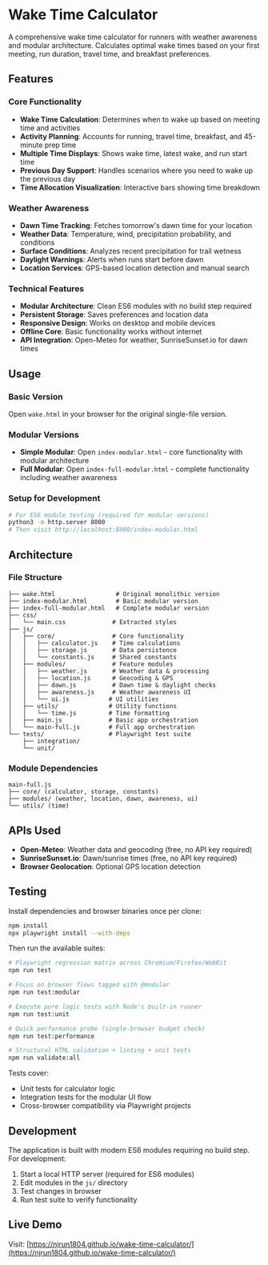 # Wake Time Calculator

A comprehensive wake time calculator for runners with weather awareness and modular architecture. Calculates optimal wake times based on your first meeting, run duration, travel time, and breakfast preferences.

## Features

### Core Functionality
- **Wake Time Calculation**: Determines when to wake up based on meeting time and activities
- **Activity Planning**: Accounts for running, travel time, breakfast, and 45-minute prep time
- **Multiple Time Displays**: Shows wake time, latest wake, and run start time
- **Previous Day Support**: Handles scenarios where you need to wake up the previous day
- **Time Allocation Visualization**: Interactive bars showing time breakdown

### Weather Awareness
- **Dawn Time Tracking**: Fetches tomorrow's dawn time for your location
- **Weather Data**: Temperature, wind, precipitation probability, and conditions
- **Surface Conditions**: Analyzes recent precipitation for trail wetness
- **Daylight Warnings**: Alerts when runs start before dawn
- **Location Services**: GPS-based location detection and manual search

### Technical Features
- **Modular Architecture**: Clean ES6 modules with no build step required
- **Persistent Storage**: Saves preferences and location data
- **Responsive Design**: Works on desktop and mobile devices
- **Offline Core**: Basic functionality works without internet
- **API Integration**: Open-Meteo for weather, SunriseSunset.io for dawn times

## Usage

### Basic Version
Open `wake.html` in your browser for the original single-file version.

### Modular Versions
- **Simple Modular**: Open `index-modular.html` - core functionality with modular architecture
- **Full Modular**: Open `index-full-modular.html` - complete functionality including weather awareness

### Setup for Development
```bash
# For ES6 module testing (required for modular versions)
python3 -m http.server 8000
# Then visit http://localhost:8000/index-modular.html
```

## Architecture

### File Structure
```
├── wake.html                 # Original monolithic version
├── index-modular.html        # Basic modular version
├── index-full-modular.html   # Complete modular version
├── css/
│   └── main.css             # Extracted styles
├── js/
│   ├── core/                # Core functionality
│   │   ├── calculator.js    # Time calculations
│   │   ├── storage.js       # Data persistence
│   │   └── constants.js     # Shared constants
│   ├── modules/             # Feature modules
│   │   ├── weather.js       # Weather data & processing
│   │   ├── location.js      # Geocoding & GPS
│   │   ├── dawn.js          # Dawn time & daylight checks
│   │   ├── awareness.js     # Weather awareness UI
│   │   └── ui.js           # UI utilities
│   ├── utils/              # Utility functions
│   │   └── time.js         # Time formatting
│   ├── main.js             # Basic app orchestration
│   └── main-full.js        # Full app orchestration
└── tests/                  # Playwright test suite
    ├── integration/
    └── unit/
```

### Module Dependencies
```
main-full.js
├── core/ (calculator, storage, constants)
├── modules/ (weather, location, dawn, awareness, ui)
└── utils/ (time)
```

## APIs Used

- **Open-Meteo**: Weather data and geocoding (free, no API key required)
- **SunriseSunset.io**: Dawn/sunrise times (free, no API key required)
- **Browser Geolocation**: Optional GPS location detection

## Testing

Install dependencies and browser binaries once per clone:

```bash
npm install
npx playwright install --with-deps
```

Then run the available suites:

```bash
# Playwright regression matrix across Chromium/Firefox/WebKit
npm run test

# Focus on browser flows tagged with @modular
npm run test:modular

# Execute pure logic tests with Node's built-in runner
npm run test:unit

# Quick performance probe (single-browser budget check)
npm run test:performance

# Structural HTML validation + linting + unit tests
npm run validate:all
```

Tests cover:
- Unit tests for calculator logic
- Integration tests for the modular UI flow
- Cross-browser compatibility via Playwright projects

## Development

The application is built with modern ES6 modules requiring no build step. For development:

1. Start a local HTTP server (required for ES6 modules)
2. Edit modules in the `js/` directory
3. Test changes in browser
4. Run test suite to verify functionality

## Live Demo

Visit: [https://njrun1804.github.io/wake-time-calculator/](https://njrun1804.github.io/wake-time-calculator/)
